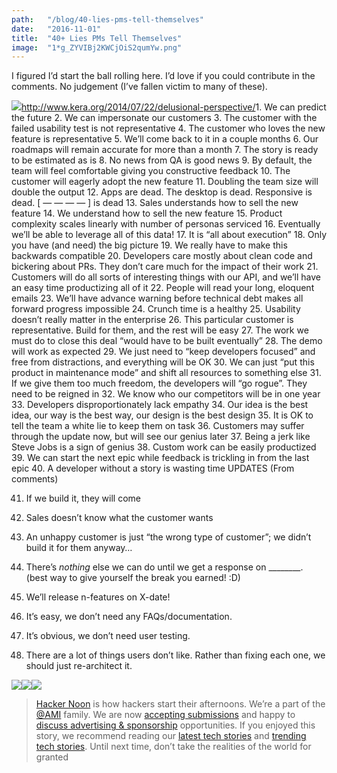 ```yaml
---
path:	"/blog/40-lies-pms-tell-themselves"
date:	"2016-11-01"
title:	"40+ Lies PMs Tell Themselves"
image:	"1*g_ZYVIBj2KWCjOiS2qumYw.png"
---
```


I figured I’d start the ball rolling here. I’d love if you could contribute in the comments. No judgement (I’ve fallen victim to many of these).

![](/images/1*g_ZYVIBj2KWCjOiS2qumYw.png)<http://www.kera.org/2014/07/22/delusional-perspective/>1. We can predict the future
2. We can impersonate our customers
3. The customer with the failed usability test is not representative
4. The customer who loves the new feature is representative
5. We’ll come back to it in a couple months
6. Our roadmaps will remain accurate for more than a month
7. The story is ready to be estimated as is
8. No news from QA is good news
9. By default, the team will feel comfortable giving you constructive feedback
10. The customer will eagerly adopt the new feature
11. Doubling the team size will double the output
12. Apps are dead. The desktop is dead. Responsive is dead. [ — — — — ] is dead
13. Sales understands how to sell the new feature
14. We understand how to sell the new feature
15. Product complexity scales linearly with number of personas serviced
16. Eventually we’ll be able to leverage all of this data!
17. It is “all about execution”
18. Only you have (and need) the big picture
19. We really have to make this backwards compatible
20. Developers care mostly about clean code and bickering about PRs. They don’t care much for the impact of their work
21. Customers will do all sorts of interesting things with our API, and we’ll have an easy time productizing all of it
22. People will read your long, eloquent emails
23. We’ll have advance warning before technical debt makes all forward progress impossible
24. Crunch time is a healthy
25. Usability doesn’t really matter in the enterprise
26. This particular customer is representative. Build for them, and the rest will be easy
27. The work we must do to close this deal “would have to be built eventually”
28. The demo will work as expected
29. We just need to “keep developers focused” and free from distractions, and everything will be OK
30. We can just “put this product in maintenance mode” and shift all resources to something else
31. If we give them too much freedom, the developers will “go rogue”. They need to be reigned in
32. We know who our competitors will be in one year
33. Developers disproportionately lack empathy
34. Our idea is the best idea, our way is the best way, our design is the best design
35. It is OK to tell the team a white lie to keep them on task
36. Customers may suffer through the update now, but will see our genius later
37. Being a jerk like Steve Jobs is a sign of genius
38. Custom work can be easily productized
39. We can start the next epic while feedback is trickling in from the last epic
40. A developer without a story is wasting time
UPDATES (From comments)

41. If we build it, they will come

42. Sales doesn’t know what the customer wants

43. An unhappy customer is just “the wrong type of customer”; we didn’t build it for them anyway…

44. There’s *nothing* else we can do until we get a response on \_\_\_\_\_\_\_\_. (best way to give yourself the break you earned! :D)

45. We’ll release n-features on X-date!

46. It’s easy, we don’t need any FAQs/documentation.

47. It’s obvious, we don’t need user testing.

48. There are a lot of things users don’t like. Rather than fixing each one, we should just re-architect it.

[![](/images/1*0hqOaABQ7XGPT-OYNgiUBg.png)](http://bit.ly/HackernoonFB)[![](/images/1*Vgw1jkA6hgnvwzTsfMlnpg.png)](https://goo.gl/k7XYbx)[![](/images/1*gKBpq1ruUi0FVK2UM_I4tQ.png)](https://goo.gl/4ofytp)
> [Hacker Noon](http://bit.ly/Hackernoon) is how hackers start their afternoons. We’re a part of the [@AMI](http://bit.ly/atAMIatAMI) family. We are now [accepting submissions](http://bit.ly/hackernoonsubmission) and happy to [discuss advertising & sponsorship](mailto:partners@amipublications.com) opportunities.
> If you enjoyed this story, we recommend reading our [latest tech stories](http://bit.ly/hackernoonlatestt) and [trending tech stories](https://hackernoon.com/trending). Until next time, don’t take the realities of the world for granted![![](/images/1*35tCjoPcvq6LbB3I6Wegqw.jpeg)](https://goo.gl/Ahtev1)